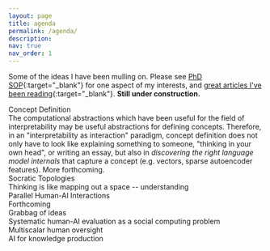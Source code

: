 ```yaml
---
layout: page
title: agenda
permalink: /agenda/
description:
nav: true
nav_order: 1
---
```


Some of the ideas I have been mulling on.
Please see [PhD SOP](https://andre-ye.org/assets/pdf/phd-sop.pdf){:target="_blank"} for one aspect of my interests, and [great articles I've been reading](https://andre-ye.org/me-like/articles/){:target="_blank"}.
**Still under construction.**


<div class="agenda-card">
<div class="agenda-title">Concept Definition</div>
<div class="agenda-description">
The computational abstractions which have been useful for the field of interpretability may be useful abstractions for defining concepts.
Therefore, in an "interpretability as interaction" paradigm, concept definition does not only have to look like explaining something to someone, "thinking in your own head", or writing an essay, but also in <i>discovering the right language model internals</i> that capture a concept (e.g. vectors, sparse autoencoder features).
More forthcoming.
</div>
</div>

<div class="agenda-card">
<div class="agenda-title">Socratic Topologies</div>
<div class="agenda-description">Thinking is like mapping out a space -- understanding </div>
</div>

<div class="agenda-card">
<div class="agenda-title">Parallel Human-AI Interactions</div>
<div class="agenda-description">Forthcoming</div>
</div>

<div class="grabbag-section">
<div class="grabbag-header">Grabbag of ideas</div>
<div class="grabbag-grid">
<div class="grabbag-item">Systematic human-AI evaluation as a social computing problem</div>
<div class="grabbag-item">Multiscalar human oversight</div>
<div class="grabbag-item">AI for knowledge production</div>
</div>
</div>



<!-- 

### exciting ideas and directions
Kernels of research ideas I'm excited about.
If any of these excite you too, please shoot me an email at `andreye [at] uw [dot] edu`!

AI Tools for Thought / Textual Social Sciences
- Proactively asking great questions is a core part of thinking. Being asked a challenging question is how humans become conscious of what they don't know they don't know -- we're intellectually "caught off guard". But it's very difficult to ask great questions. How can AI systems do it?
- Critical learning often takes the practical form of figuring out what words mean. (Think philosopy 101: figuring out what "metaphysics", "contingency", "normative" mean.) Formal definitions are only a scaffold. The real conceptual grasp of the term comes from reading a multitude of texts which cross-reference and build up the term. Can LMs introduce "new" words developing "new" concepts, and thus contribute towards human "intelligence augmentation"?

Digital Tools for Metaphilosophy
- Expanding the modalities in which we do philosophy beyond the text document
- Data sheets are a now a commonplace practice for machine learning datasets to contextualize where they are coming from, their methodology, and their limitations. Can we extract and deploy "metaphilosophy data sheets"?
- Can intelligent tools and interfaces help bridge intellectual divides in philosophy (e.g. analytic-continental, canon-periphery)?

Philosophical meditations on AI
- An exploration of what "selfhood" means for AI -- what does it mean when models say "As an AI language model..."? What might it mean to negate the [sycophantic, servile, mirror-like nature](https://arxiv.org/pdf/2402.07350.pdf){:target="_blank"} many current language models have been aligned to?
- Critique of the utilitarian priority of "preferences" in alignment, mayhaps borrowing from the Frankfurt School.
- The kind of thing [Borges and AI](https://arxiv.org/pdf/2310.01425.pdf){:target="_blank"} does, but with someone like Baudrillard, Nietzsche, Foucault.
- Developing Vilém Flusser's notion of technical images for computer vision. See: [Into the Universe of Technical Images](https://www.are.na/block/3080997){:target="_blank"}.
- Theorizing if computer vision (and/or language modeling) is guilty of what Donna Haraway calls the 'god trick', and building information systems which reflect Haraway's maxim that objectivity is partial perspective. See: [Situated Knowledges: The Science Question in Feminism and the Privilege of Partial Perspective](){:target="_blank"} and [A Cyborg Manifesto](){:target="_blank"}. ["Situated Cameras, Situated Knowledges"](https://arxiv.org/pdf/2307.00064.pdf){:target="_blank"} is a great start.
- What happens if we take Iris Murdoch's notion of 'moral vision' literally? Murdoch says that "moral differences are differences in vision" -- what we need is not a "renewed attempt to specify the facts but rather a fresh vision". What does this mean for computer vision? -->


